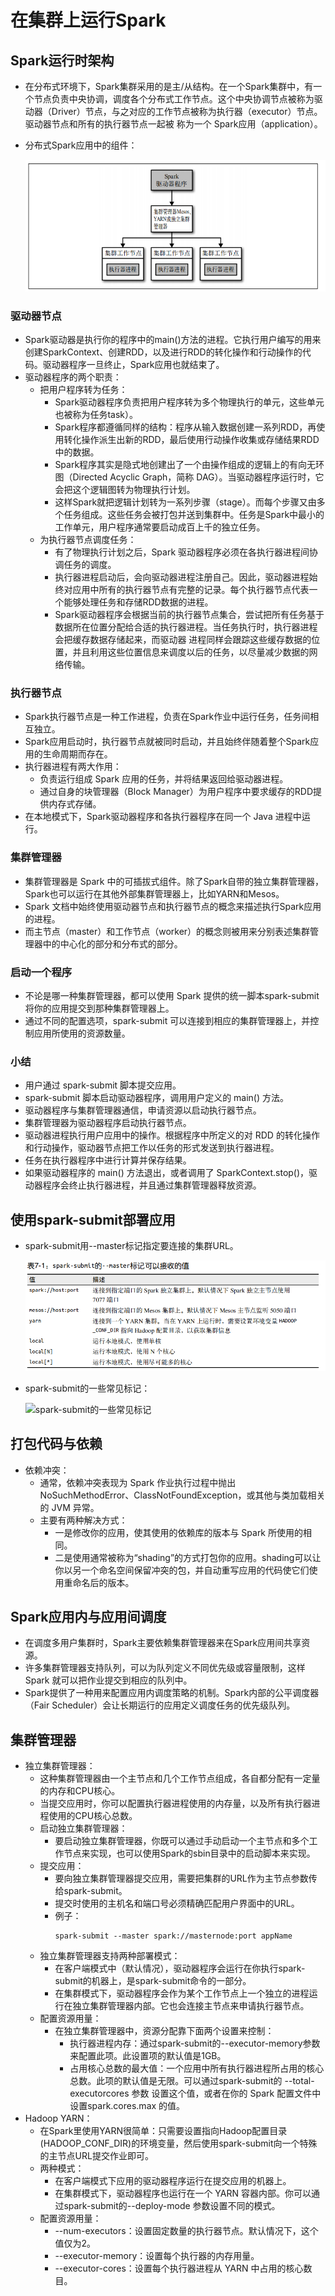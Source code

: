 # 在集群上运行Spark

## Spark运行时架构

  - 在分布式环境下，Spark集群采用的是主/从结构。在一个Spark集群中，有一个节点负责中央协调，调度各个分布式工作节点。这个中央协调节点被称为驱动器（Driver）节点，与之对应的工作节点被称为执行器（executor）节点。驱动器节点和所有的执行器节点一起被
称为一个 Spark应用（application）。
  - 分布式Spark应用中的组件：
    
    ![分布式Spark应用中的组件](./图片/分布式Spark应用中的组件.PNG)
    
### 驱动器节点

  - Spark驱动器是执行你的程序中的main()方法的进程。它执行用户编写的用来创建SparkContext、创建RDD，以及进行RDD的转化操作和行动操作的代码。驱动器程序一旦终止，Spark应用也就结束了。
  - 驱动器程序的两个职责：
    - 把用户程序转为任务：
      - Spark驱动器程序负责把用户程序转为多个物理执行的单元，这些单元也被称为任务task）。
      - Spark程序都遵循同样的结构：程序从输入数据创建一系列RDD，再使用转化操作派生出新的RDD，最后使用行动操作收集或存储结果RDD中的数据。
      - Spark程序其实是隐式地创建出了一个由操作组成的逻辑上的有向无环图（Directed Acyclic Graph，简称 DAG）。当驱动器程序运行时，它会把这个逻辑图转为物理执行计划。
      - 这样Spark就把逻辑计划转为一系列步骤（stage）。而每个步骤又由多个任务组成。这些任务会被打包并送到集群中。任务是Spark中最小的工作单元，用户程序通常要启动成百上千的独立任务。
    - 为执行器节点调度任务：
      - 有了物理执行计划之后，Spark 驱动器程序必须在各执行器进程间协调任务的调度。
      - 执行器进程启动后，会向驱动器进程注册自己。因此，驱动器进程始终对应用中所有的执行器节点有完整的记录。每个执行器节点代表一个能够处理任务和存储RDD数据的进程。
      - Spark驱动器程序会根据当前的执行器节点集合，尝试把所有任务基于数据所在位置分配给合适的执行器进程。当任务执行时，执行器进程会把缓存数据存储起来，而驱动器
进程同样会跟踪这些缓存数据的位置，并且利用这些位置信息来调度以后的任务，以尽量减少数据的网络传输。
  
### 执行器节点

  - Spark执行器节点是一种工作进程，负责在Spark作业中运行任务，任务间相互独立。
  - Spark应用启动时，执行器节点就被同时启动，并且始终伴随着整个Spark应用的生命周期而存在。
  - 执行器进程有两大作用：
    - 负责运行组成 Spark 应用的任务，并将结果返回给驱动器进程。
    - 通过自身的块管理器（Block Manager）为用户程序中要求缓存的RDD提供内存式存储。
  - 在本地模式下，Spark驱动器程序和各执行器程序在同一个 Java 进程中运行。
  
### 集群管理器

  - 集群管理器是 Spark 中的可插拔式组件。除了Spark自带的独立集群管理器，Spark也可以运行在其他外部集群管理器上，比如YARN和Mesos。
  - Spark 文档中始终使用驱动器节点和执行器节点的概念来描述执行Spark应用的进程。
  - 而主节点（master）和工作节点（worker）的概念则被用来分别表述集群管理器中的中心化的部分和分布式的部分。

### 启动一个程序

  - 不论是哪一种集群管理器，都可以使用 Spark 提供的统一脚本spark-submit将你的应用提交到那种集群管理器上。
  - 通过不同的配置选项，spark-submit 可以连接到相应的集群管理器上，并控制应用所使用的资源数量。
  
### 小结

  - 用户通过 spark-submit 脚本提交应用。
  - spark-submit 脚本启动驱动器程序，调用用户定义的 main() 方法。
  - 驱动器程序与集群管理器通信，申请资源以启动执行器节点。
  - 集群管理器为驱动器程序启动执行器节点。
  - 驱动器进程执行用户应用中的操作。根据程序中所定义的对 RDD 的转化操作和行动操作，驱动器节点把工作以任务的形式发送到执行器进程。
  - 任务在执行器程序中进行计算并保存结果。
  - 如果驱动器程序的 main() 方法退出，或者调用了 SparkContext.stop()，驱动器程序会终止执行器进程，并且通过集群管理器释放资源。
  
## 使用spark-submit部署应用

  - spark-submit用--master标记指定要连接的集群URL。
    
    ![spark-submit的master参数](./图片/spark-submit的master参数.PNG)
    
  - spark-submit的一些常见标记：
    
    ![spark-submit的一些常见标记](./图片/spark-submit的常见参数.PNG)
    
## 打包代码与依赖

  - 依赖冲突：
    - 通常，依赖冲突表现为 Spark 作业执行过程中抛出 NoSuchMethodError、ClassNotFoundException，或其他与类加载相关的 JVM 异常。
    - 主要有两种解决方式：
      - 一是修改你的应用，使其使用的依赖库的版本与 Spark 所使用的相同。
      - 二是使用通常被称为“shading”的方式打包你的应用。shading可以让你以另一个命名空间保留冲突的包，并自动重写应用的代码使它们使用重命名后的版本。
      
## Spark应用内与应用间调度

  - 在调度多用户集群时，Spark主要依赖集群管理器来在Spark应用间共享资源。
  - 许多集群管理器支持队列，可以为队列定义不同优先级或容量限制，这样 Spark 就可以把作业提交到相应的队列中。
  - Spark提供了一种用来配置应用内调度策略的机制。Spark内部的公平调度器（Fair Scheduler）会让长期运行的应用定义调度任务的优先级队列。
  
## 集群管理器

  - 独立集群管理器：
    - 这种集群管理器由一个主节点和几个工作节点组成，各自都分配有一定量的内存和CPU核心。
    - 当提交应用时，你可以配置执行器进程使用的内存量，以及所有执行器进程使用的CPU核心总数。
    - 启动独立集群管理器：
      - 要启动独立集群管理器，你既可以通过手动启动一个主节点和多个工作节点来实现，也可以使用Spark的sbin目录中的启动脚本来实现。
    - 提交应用：
      - 要向独立集群管理器提交应用，需要把集群的URL作为主节点参数传给spark-submit。
      - 提交时使用的主机名和端口号必须精确匹配用户界面中的URL。
      - 例子：
        ```
        spark-submit --master spark://masternode:port appName
        ```
    - 独立集群管理器支持两种部署模式：
      - 在客户端模式中（默认情况），驱动器程序会运行在你执行spark-submit的机器上，是spark-submit命令的一部分。
      - 在集群模式下，驱动器程序会作为某个工作节点上一个独立的进程运行在独立集群管理器内部。它也会连接主节点来申请执行器节点。
    - 配置资源用量：
      - 在独立集群管理器中，资源分配靠下面两个设置来控制：
        - 执行器进程内存：通过spark-submit的--executor-memory参数来配置此项。此设置项的默认值是1GB。
        - 占用核心总数的最大值：一个应用中所有执行器进程所占用的核心总数。此项的默认值是无限。可以通过spark-submit的 --total-executorcores 参数
设置这个值，或者在你的 Spark 配置文件中设置spark.cores.max 的值。
  - Hadoop YARN：
    - 在Spark里使用YARN很简单：只需要设置指向Hadoop配置目录(HADOOP_CONF_DIR)的环境变量，然后使用spark-submit向一个特殊的主节点URL提交作业即可。
    - 两种模式：
      - 在客户端模式下应用的驱动器程序运行在提交应用的机器上。
      - 在集群模式下，驱动器程序也运行在一个 YARN 容器内部。你可以通过spark-submit的--deploy-mode 参数设置不同的模式。
    - 配置资源用量：
      - --num-executors：设置固定数量的执行器节点。默认情况下，这个值仅为2。
      - --executor-memory：设置每个执行器的内存用量。
      - --executor-cores：设置每个执行器进程从 YARN 中占用的核心数目。
   
